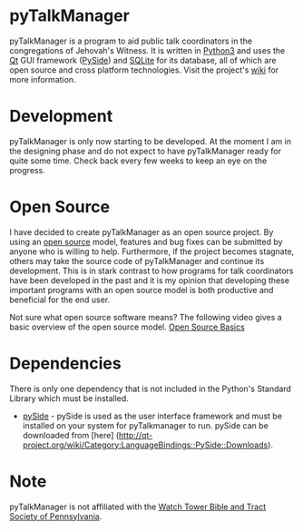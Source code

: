 pyTalkManager
=============

pyTalkManager is a program to aid public talk coordinators in the
congregations of Jehovah's Witness. It is written in
[Python3](https://www.python.org/) and uses the
[Qt](http://qt-project.org/) GUI framework
([PySide](http://qt-project.org/wiki/PySide)) and
[SQLite](https://www.sqlite.org/) for its database, all of which are
open source and cross platform technologies. Visit the project's
[wiki](https://github.com/TheoDevelopers/pyTalkManager/wiki) for more
information.

Development
===========

pyTalkManager is only now starting to be developed. At the moment I am
in the designing phase and do not expect to have pyTalkManager ready
for quite some time. Check back every few weeks to keep an eye on the
progress.

Open Source
===========

I have decided to create pyTalkManager as an open source project. By
using an [open source](https://en.wikipedia.org/wiki/Open_source)
model, features and bug fixes can be submitted by anyone who is
willing to help. Furthermore, if the project becomes stagnate, others
may take the source code of pyTalkManager and continue its
development. This is in stark contrast to how programs for talk
coordinators have been developed in the past and it is my opinion that
developing these important programs with an open source model is both
productive and beneficial for the end user.

Not sure what open source software means? The following video gives a
basic overview of the open source
model. [Open Source Basics](https://www.youtube.com/watch?v=Tyd0FO0tko8)

Dependencies
============

There is only one dependency that is not included in the Python's
Standard Library which must be installed.

* [pySide](http://qt-project.org/wiki/PySide) - pySide is used as the
  user interface framework and must be installed on your system for
  pyTalkmanager to run. pySide can be downloaded from [here]
  (http://qt-project.org/wiki/Category:LanguageBindings::PySide::Downloads).


Note
====

pyTalkManager is not affiliated with the [Watch Tower Bible and Tract Society of Pennsylvania](http://www.JW.org).
